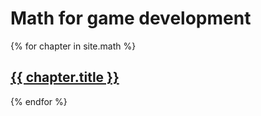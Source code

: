 # Math for game development

{% for chapter in site.math %}
  <div class="math">
    <h2><a href="{{ chapter.url }}">{{ chapter.title }}</a></h2>
  </div>
{% endfor %}
